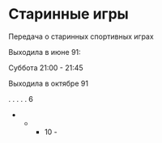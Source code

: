 # Старинные игры

Передача о старинных спортивных играх

Выходила в июне 91:

Суббота 21:00 - 21:45

Выходила в октябре 91

.   .   .   .   .   6
-   -   -   10  -
